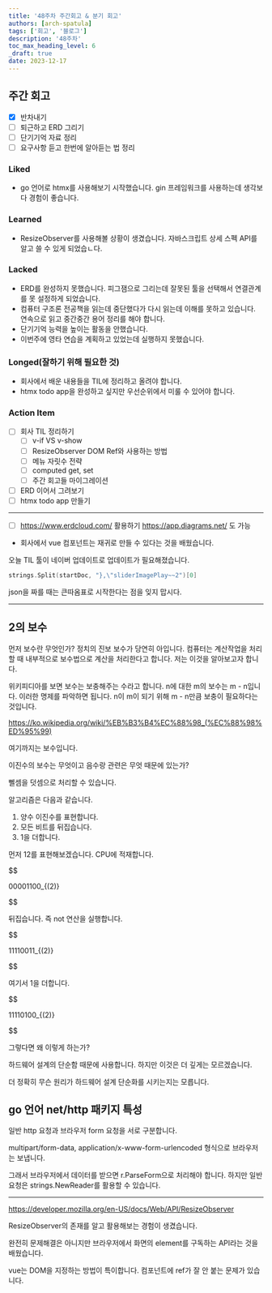 ```yaml
---
title: '48주차 주간회고 & 분기 회고'
authors: [arch-spatula]
tags: ['회고', '블로그']
description: '48주차'
toc_max_heading_level: 6
_draft: true
date: 2023-12-17
---
```


<!--truncate-->

## 주간 회고

- [x] 반차내기
- [ ] 퇴근하고 ERD 그리기
- [ ] 단기기억 자료 정리
- [ ] 요구사항 듣고 한번에 알아듣는 법 정리

### Liked

- go 언어로 htmx를 사용해보기 시작했습니다. gin 프레임워크를 사용하는데 생각보다 경험이 좋습니다.

### Learned

- ResizeObserver를 사용해볼 상황이 생겼습니다. 자바스크립트 상세 스펙 API를 알고 쓸 수 있게 되었습ㄴ다.

### Lacked

- ERD를 완성하지 못했습니다. 피그잼으로 그리는데 잘못된 툴을 선택해서 연결관계를 못 설정하게 되었습니다.
- 컴퓨터 구조론 전공책을 읽는데 중단했다가 다시 읽는데 이해를 못하고 있습니다. 연속으로 읽고 중간중간 용어 정리를 해야 합니다.
- 단기기억 능력을 높이는 활동을 안했습니다.
- 이번주에 영타 연습을 계획하고 있었는데 실행하지 못했습니다.

### Longed(잘하기 위해 필요한 것)

- 회사에서 배운 내용들을 TIL에 정리하고 올려야 합니다.
- htmx todo app을 완성하고 싶지만 우선순위에서 미룰 수 있어야 합니다.

### Action Item

- [ ] 회사 TIL 정리하기
  - [ ] v-if VS v-show
  - [ ] ResizeObserver DOM Ref와 사용하는 방법
  - [ ] 메뉴 자릿수 전략
  - [ ] computed get, set
  - [ ] 주간 회고들 마이그레이션
- [ ] ERD 이어서 그려보기
- [ ] htmx todo app 만들기

---

- [ ] https://www.erdcloud.com/ 활용하기 https://app.diagrams.net/ 도 가능

- 회사에서 vue 컴포넌트는 재귀로 만들 수 있다는 것을 배웠습니다.

오늘 TIL 툴이 네이버 업데이트로 업데이트가 필요해졌습니다.

```go
strings.Split(startDoc, "},\"sliderImagePlay~~2")[0]
```

json을 짜를 때는 큰따옴표로 시작한다는 점을 잊지 맙시다.

---

## 2의 보수

먼저 보수란 무엇인가? 정치의 진보 보수가 당연히 아입니다. 컴퓨터는 계산작업을 처리할 때 내부적으로 보수법으로 계산을 처리한다고 합니다. 저는 이것을 알아보고자 합니다.

위키피디아를 보면 보수는 보충해주는 수라고 합니다. n에 대한 m의 보수는 m - n입니다. 이러한 명제를 파악하면 됩니다. n이 m이 되기 위해 m - n만큼 보충이 필요하다는 것입니다.

https://ko.wikipedia.org/wiki/%EB%B3%B4%EC%88%98_(%EC%88%98%ED%95%99)

여기까지는 보수입니다.

이진수의 보수는 무엇이고 음수랑 관련은 무엇 때문에 있는가?

뻴셈을 덧셈으로 처리할 수 있습니다.

알고리즘은 다음과 같습니다.

1. 양수 이진수를 표현합니다.
2. 모든 비트를 뒤집습니다.
3. 1을 더합니다.

먼저 12를 표현해보겠습니다. CPU에 적재합니다.

$$

00001100_{(2)}


$$

뒤집습니다. 즉 not 연산을 실행합니다.

$$

11110011_{(2)}


$$

여기서 1을 더합니다.

$$

11110100_{(2)}


$$

그렇다면 왜 이렇게 하는가?

하드웨어 설계의 단순함 때문에 사용합니다. 하지만 이것은 더 깊게는 모르겠습니다.

더 정확히 무슨 원리가 하드웨어 설계 단순화를 시키는지는 모릅니다.

## go 언어 net/http 패키지 특성

일반 http 요청과 브라우저 form 요청을 서로 구분합니다.

multipart/form-data, application/x-www-form-urlencoded 형식으로 브라우저는 보냅니다.

그래서 브라우저에서 데이터를 받으면 r.ParseForm으로 처리해야 합니다. 하지만 일반 요청은 strings.NewReader를 활용할 수 있습니다.

---

https://developer.mozilla.org/en-US/docs/Web/API/ResizeObserver

ResizeObserver의 존재를 알고 활용해보는 경험이 생겼습니다.

완전히 문제해결은 아니지만 브라우저에서 화면의 element를 구독하는 API라는 것을 배웠습니다.

vue는 DOM을 지정하는 방법이 특이합니다. 컴포넌트에 ref가 잘 안 붙는 문제가 있습니다.
